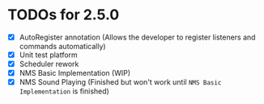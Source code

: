 # TODOs for 2.5.0

- [x] AutoRegister annotation (Allows the developer to register listeners and commands automatically)
- [x] Unit test platform
- [x] Scheduler rework
- [x] NMS Basic Implementation (WIP)
- [x] NMS Sound Playing (Finished but won't work until ``NMS Basic Implementation`` is finished)
